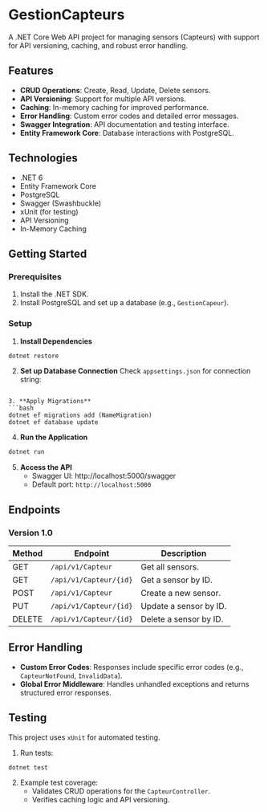 # GestionCapteurs

A .NET Core Web API project for managing sensors (Capteurs) with support for API versioning, caching, and robust error handling.

## Features

* **CRUD Operations**: Create, Read, Update, Delete sensors.
* **API Versioning**: Support for multiple API versions.
* **Caching**: In-memory caching for improved performance.
* **Error Handling**: Custom error codes and detailed error messages.
* **Swagger Integration**: API documentation and testing interface.
* **Entity Framework Core**: Database interactions with PostgreSQL.

## Technologies

* .NET 6
* Entity Framework Core
* PostgreSQL
* Swagger (Swashbuckle)
* xUnit (for testing)
* API Versioning
* In-Memory Caching

## Getting Started

### Prerequisites

1. Install the .NET SDK.
2. Install PostgreSQL and set up a database (e.g., `GestionCapeur`).

### Setup



1. **Install Dependencies**
```bash
dotnet restore
```

2. **Set up Database Connection**
Check `appsettings.json` for connection string:

```

3. **Apply Migrations**
```bash
dotnet ef migrations add (NameMigration)
dotnet ef database update
```

4. **Run the Application**
```bash
dotnet run
```

5. **Access the API**
   * Swagger UI: http://localhost:5000/swagger
   * Default port: `http://localhost:5000`

## Endpoints

### Version 1.0

| Method | Endpoint | Description |
|--------|----------|-------------|
| GET | `/api/v1/Capteur` | Get all sensors. |
| GET | `/api/v1/Capteur/{id}` | Get a sensor by ID. |
| POST | `/api/v1/Capteur` | Create a new sensor. |
| PUT | `/api/v1/Capteur/{id}` | Update a sensor by ID. |
| DELETE | `/api/v1/Capteur/{id}` | Delete a sensor by ID. |

## Error Handling

* **Custom Error Codes**: Responses include specific error codes (e.g., `CapteurNotFound`, `InvalidData`).
* **Global Error Middleware**: Handles unhandled exceptions and returns structured error responses.

## Testing

This project uses `xUnit` for automated testing.

1. Run tests:
```bash
dotnet test
```

2. Example test coverage:
   * Validates CRUD operations for the `CapteurController`.
   * Verifies caching logic and API versioning.

